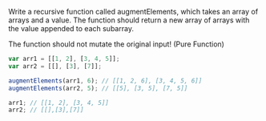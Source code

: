 Write a recursive function called augmentElements, which takes an array of arrays and a value. The function should return a new array of arrays with the value appended to each subarray.

The function should not mutate the original input! (Pure Function)

```js
var arr1 = [[1, 2], [3, 4, 5]];
var arr2 = [[], [3], [7]];

augmentElements(arr1, 6); // [[1, 2, 6], [3, 4, 5, 6]]
augmentElements(arr2, 5); // [[5], [3, 5], [7, 5]]

arr1; // [[1, 2], [3, 4, 5]]
arr2; // [[],[3],[7]]
```

